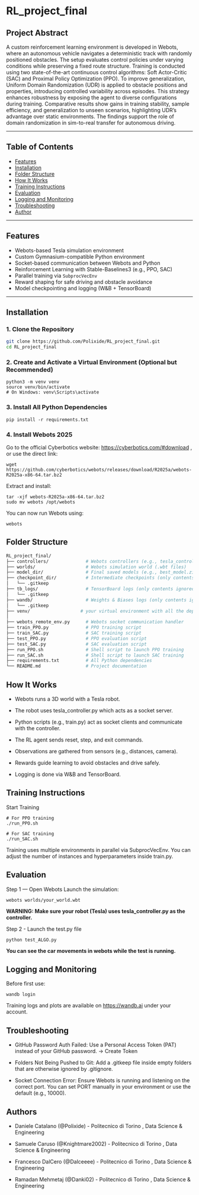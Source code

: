 # RL_project_final
## Project Abstract

A custom reinforcement learning environment is developed in Webots, where an autonomous vehicle
navigates a deterministic track with randomly positioned obstacles. The setup evaluates control policies under varying conditions while preserving a fixed
route structure. Training is conducted using two
state-of-the-art continuous control algorithms: Soft
Actor-Critic (SAC) and Proximal Policy Optimization (PPO). To improve generalization, Uniform Domain Randomization (UDR) is applied to obstacle positions and properties, introducing controlled variability across episodes. This strategy enhances robustness
by exposing the agent to diverse configurations during
training. Comparative results show gains in training stability, sample efficiency, and generalization to
unseen scenarios, highlighting UDR’s advantage over
static environments. The findings support the role
of domain randomization in sim-to-real transfer for
autonomous driving.

---

## Table of Contents

- [Features](#features)
- [Installation](#installation)
- [Folder Structure](#folder-structure)
- [How It Works](#how-it-works)
- [Training Instructions](#training-instructions)
- [Evaluation](#evaluation)
- [Logging and Monitoring](#logging-and-monitoring)
- [Troubleshooting](#troubleshooting)
- [Author](#author)

---

## Features

- Webots-based Tesla simulation environment
- Custom Gymnasium-compatible Python environment
- Socket-based communication between Webots and Python
- Reinforcement Learning with Stable-Baselines3 (e.g., PPO, SAC)
- Parallel training via `SubprocVecEnv`
- Reward shaping for safe driving and obstacle avoidance
- Model checkpointing and logging (W&B + TensorBoard)

---

## Installation

### 1. Clone the Repository

```bash
git clone https://github.com/Polixide/RL_project_final.git
cd RL_project_final
```

### 2. Create and Activate a Virtual Environment (Optional but Recommended)
```
python3 -m venv venv
source venv/bin/activate      
# On Windows: venv\Scripts\activate
```
### 3. Install All Python Dependencies
```
pip install -r requirements.txt
```
### 4. Install Webots 2025
Go to the official Cyberbotics website: https://cyberbotics.com/#download ,
or use the direct link:
```
wget https://github.com/cyberbotics/webots/releases/download/R2025a/webots-R2025a-x86-64.tar.bz2
```
Extract and install:
```
tar -xjf webots-R2025a-x86-64.tar.bz2
sudo mv webots /opt/webots
```
You can now run Webots using:
```
webots
```


## Folder Structure
```bash
RL_project_final/
├── controllers/              # Webots controllers (e.g., tesla_controller.py)
├── worlds/                   # Webots simulation world (.wbt files)
├── model_dir/                # Final saved models (e.g., best_model.zip)
├── checkpoint_dir/           # Intermediate checkpoints (only contents ignored)
│   └── .gitkeep
├── tb_logs/                  # TensorBoard logs (only contents ignored)
│   └── .gitkeep
├── wandb/                    # Weights & Biases logs (only contents ignored)
│   └── .gitkeep
├── venv/                   # your virtual environment with all the dependencies
│  
├── webots_remote_env.py      # Webots socket communication handler
├── train_PPO.py              # PPO training script
├── train_SAC.py              # SAC training script
├── test_PPO.py               # PPO evaluation script
├── test_SAC.py               # SAC evaluation script
├── run_PPO.sh                # Shell script to launch PPO training
├── run_SAC.sh                # Shell script to launch SAC training
├── requirements.txt          # All Python dependencies
└── README.md                 # Project documentation

```
## How It Works
- Webots runs a 3D world with a Tesla robot.

- The robot uses tesla_controller.py which acts as a socket server.

- Python scripts (e.g., train.py) act as socket clients and communicate with the controller.

- The RL agent sends reset, step, and exit commands.

- Observations are gathered from sensors (e.g., distances, camera).

- Rewards guide learning to avoid obstacles and drive safely.

- Logging is done via W&B and TensorBoard.

## Training Instructions



Start Training
```
# For PPO training
./run_PPO.sh

# For SAC training
./run_SAC.sh
```
Training uses multiple environments in parallel via SubprocVecEnv. You can adjust the number of instances and hyperparameters inside train.py.

## Evaluation
Step 1 — Open Webots
Launch the simulation:


```
webots worlds/your_world.wbt
```
**WARNING: Make sure your robot (Tesla) uses tesla_controller.py as the controller.**

Step 2 - Launch the test.py file
```
python test_ALGO.py 
```
**You can see the car movements in webots while the test is running.**

## Logging and Monitoring
Before first use:
```
wandb login
```
Training logs and plots are available on https://wandb.ai under your account.

## Troubleshooting

- GitHub Password Auth Failed:
Use a Personal Access Token (PAT) instead of your GitHub password.
→ Create Token

- Folders Not Being Pushed to Git:
Add a .gitkeep file inside empty folders that are otherwise ignored by .gitignore.

- Socket Connection Error:
Ensure Webots is running and listening on the correct port.
You can set PORT manually in your environment or use the default (e.g., 10000).

## Authors

- Daniele Catalano (@Polixide) - Politecnico di Torino , Data Science & Engineering
- Samuele Caruso (@Knightmare2002) - Politecnico di Torino , Data Science & Engineering

- Francesco DalCero (@Dalceeee) - Politecnico di Torino , Data Science & Engineering

- Ramadan Mehmetaj (@Danki02) - Politecnico di Torino , Data Science & Engineering
